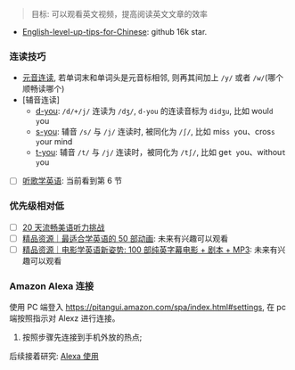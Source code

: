 > 目标: 可以观看英文视频，提高阅读英文文章的效率

- [English-level-up-tips-for-Chinese](https://github.com/byoungd/English-level-up-tips-for-Chinese): github 16k star.

### 连读技巧

* [元音连读](https://mp.weixin.qq.com/s?__biz=MzI5ODE3NDQ0OQ==&mid=100000160&idx=1&sn=c7247b9fadb68c91d6338200d13c08d3&scene=19#wechat_redirect), 若单词末和单词头是元音标相邻, 则再其间加上 `/y/` 或者 `/w/`(哪个顺畅读哪个)
* [辅音连读]
  * [d-you](https://mp.weixin.qq.com/s?__biz=MzI5ODE3NDQ0OQ==&mid=100000166&idx=1&sn=69662dcba92ff228c790eea0f70c591d&scene=19#wechat_redirect): `/d/+/j/` 连读为 `/dʒ/`, `d-you` 的连读音标为 `didʒu`, 比如 woul`d y`ou
  * [s-you](https://mp.weixin.qq.com/s?__biz=MzI5ODE3NDQ0OQ==&mid=100000175&idx=1&sn=ae7480dc72f5f44d60dab9d2ac73de6b&scene=19#wechat_redirect): 辅音 `/s/` 与 `/j/` 连读时, 被同化为 `/∫/`, 比如 mis`s y`ou、cros`s y`our mind
  * [t-you](https://mp.weixin.qq.com/s?__biz=MzI5ODE3NDQ0OQ==&mid=100000252&idx=1&sn=073056ac9cf5880748031cc6b797a53d&scene=19#wechat_redirect): 辅音 `/t/` 与 `/j/` 连读时，被同化为 `/t∫/`, 比如 ge`t y`ou、withou`t y`ou

- [ ] [听歌学英语](https://mp.weixin.qq.com/mp/homepage?__biz=MzI5ODE3NDQ0OQ%3D%3D&hid=2&sn=9b6dd88b8303196473c2a6c28b995c42): 当前看到第 6 节

### 优先级相对低

- [ ] [20 天流畅美语听力挑战](https://mp.weixin.qq.com/mp/homepage?__biz=MzI5ODE3NDQ0OQ%3D%3D&hid=14&sn=82877c6cf530bf3bc851c936d7cffd1a)
- [ ] [精品资源｜最适合学英语的 50 部动画](https://mp.weixin.qq.com/s/XXzQeUMZvA2nnuQXKMNsBg): 未来有兴趣可以观看
- [ ] [精品资源｜电影学英语新姿势: 100 部纯英字幕电影 + 剧本 + MP3](https://mp.weixin.qq.com/s/5Z9ja6nfuZdOZrVKwUBsEg): 未来有兴趣可以观看

### Amazon Alexa 连接

使用 PC 端登入 https://pitangui.amazon.com/spa/index.html#settings, 在 pc 端按照指示对 Alexz 进行连接。

1. 按照步骤先连接到手机外放的热点;

后续接着研究: [Alexa 使用](https://www.jianshu.com/p/a04fb4c4ac62)